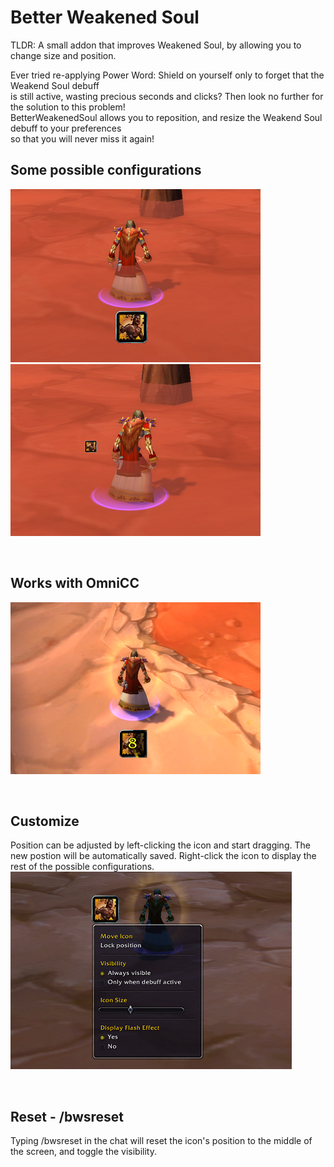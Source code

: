 # Better Weakened Soul
TLDR: A small addon that improves Weakened Soul, by allowing you to change size and position.

Ever tried re-applying Power Word: Shield on yourself only to forget that the Weakend Soul debuff <br> is still active, wasting precious seconds and clicks?
Then look no further for the solution to this problem! <br> BetterWeakenedSoul allows you to reposition, and resize the Weakend Soul debuff to your preferences <br> so that you will never miss it again!


## Some possible configurations
![config menu](media/big_icon_under_character.png)
![config menu](media/small_icon_to_side_of_character.png)

<br>

## Works with OmniCC
![omniCC version](media/omni_cc_version.png)
<!-- <div align="center">
    <img src="media/omni_cc_version.png" alt="Default Bar to Addon Bar" />
</div> -->
<br>

## Customize
Position can be adjusted by left-clicking the icon and start dragging. The new postion will be automatically saved.
Right-click the icon to display the rest of the possible configurations.<br>
![config menu](media/config_menu.png)

<br>

## Reset - /bwsreset
Typing /bwsreset in the chat will reset the icon's position to the middle of the screen, and toggle the visibility.
